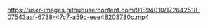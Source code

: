 

https://user-images.githubusercontent.com/91894010/172642518-07543aaf-6738-47c7-a59c-eee48203780c.mp4

